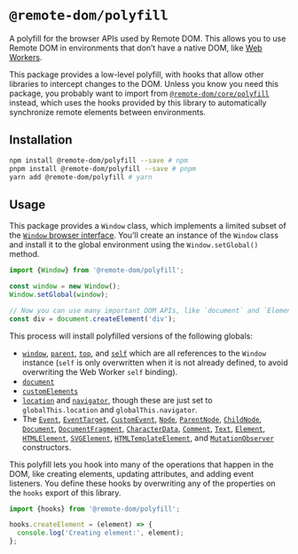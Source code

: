 # `@remote-dom/polyfill`

A polyfill for the browser APIs used by Remote DOM. This allows you to use Remote DOM in environments that don’t have a native DOM, like [Web Workers](https://developer.mozilla.org/en-US/docs/Web/API/Web_Workers_API).

This package provides a low-level polyfill, with hooks that allow other libraries to intercept changes to the DOM. Unless you know you need this package, you probably want to import from [`@remote-dom/core/polyfill`](../core/README.md#remote-domcorepolyfill) instead, which uses the hooks provided by this library to automatically synchronize remote elements between environments.

## Installation

```sh
npm install @remote-dom/polyfill --save # npm
pnpm install @remote-dom/polyfill --save # pnpm
yarn add @remote-dom/polyfill # yarn
```

## Usage

This package provides a `Window` class, which implements a limited subset of the [`Window` browser interface](https://developer.mozilla.org/en-US/docs/Web/API/Window). You’ll create an instance of the `Window` class and install it to the global environment using the `Window.setGlobal()` method.

```ts
import {Window} from '@remote-dom/polyfill';

const window = new Window();
Window.setGlobal(window);

// Now you can use many important DOM APIs, like `document` and `Element`:
const div = document.createElement('div');
```

This process will install polyfilled versions of the following globals:

- [`window`](https://developer.mozilla.org/en-US/docs/Web/API/Window/window), [`parent`](https://developer.mozilla.org/en-US/docs/Web/API/Window/parent), [`top`](https://developer.mozilla.org/en-US/docs/Web/API/Window/top), and [`self`](https://developer.mozilla.org/en-US/docs/Web/API/Window/self) which are all references to the `Window` instance (`self` is only overwritten when it is not already defined, to avoid overwriting the Web Worker `self` binding).
- [`document`](https://developer.mozilla.org/en-US/docs/Web/API/Window/document)
- [`customElements`](https://developer.mozilla.org/en-US/docs/Web/API/Window/customElements)
- [`location`](https://developer.mozilla.org/en-US/docs/Web/API/Window/location) and [`navigator`](https://developer.mozilla.org/en-US/docs/Web/API/Window/navigator), though these are just set to `globalThis.location` and `globalThis.navigator`.
- The [`Event`](https://developer.mozilla.org/en-US/docs/Web/API/Event), [`EventTarget`](https://developer.mozilla.org/en-US/docs/Web/API/EventTarget), [`CustomEvent`](https://developer.mozilla.org/en-US/docs/Web/API/CustomEvent), [`Node`](https://developer.mozilla.org/en-US/docs/Web/API/Node), [`ParentNode`](https://developer.mozilla.org/en-US/docs/Web/API/ParentNode), [`ChildNode`](https://developer.mozilla.org/en-US/docs/Web/API/ChildNode), [`Document`](https://developer.mozilla.org/en-US/docs/Web/API/Document), [`DocumentFragment`](https://developer.mozilla.org/en-US/docs/Web/API/DocumentFragment), [`CharacterData`](https://developer.mozilla.org/en-US/docs/Web/API/CharacterData), [`Comment`](https://developer.mozilla.org/en-US/docs/Web/API/Comment), [`Text`](https://developer.mozilla.org/en-US/docs/Web/API/Text), [`Element`](https://developer.mozilla.org/en-US/docs/Web/API/Element), [`HTMLElement`](https://developer.mozilla.org/en-US/docs/Web/API/HTMLElement), [`SVGElement`](https://developer.mozilla.org/en-US/docs/Web/API/SVGElement), [`HTMLTemplateElement`](https://developer.mozilla.org/en-US/docs/Web/API/HTMLTemplateElement), and [`MutationObserver`](https://developer.mozilla.org/en-US/docs/Web/API/MutationObserver) constructors.

This polyfill lets you hook into many of the operations that happen in the DOM, like creating elements, updating attributes, and adding event listeners. You define these hooks by overwriting any of the properties on the `hooks` export of this library.

```ts
import {hooks} from '@remote-dom/polyfill';

hooks.createElement = (element) => {
  console.log('Creating element:', element);
};
```
